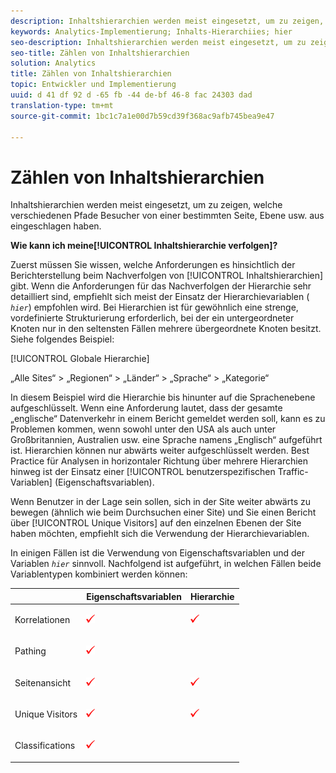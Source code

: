 ```yaml
---
description: Inhaltshierarchien werden meist eingesetzt, um zu zeigen, welche verschiedenen Pfade Besucher von einer bestimmten Seite, Ebene usw. aus eingeschlagen haben.
keywords: Analytics-Implementierung; Inhalts-Hierarchiies; hier
seo-description: Inhaltshierarchien werden meist eingesetzt, um zu zeigen, welche verschiedenen Pfade Besucher von einer bestimmten Seite, Ebene usw. aus eingeschlagen haben.
seo-title: Zählen von Inhaltshierarchien
solution: Analytics
title: Zählen von Inhaltshierarchien
topic: Entwickler und Implementierung
uuid: d 41 df 92 d -65 fb -44 de-bf 46-8 fac 24303 dad
translation-type: tm+mt
source-git-commit: 1bc1c7a1e00d7b59cd39f368ac9afb745bea9e47

---
```



# Zählen von Inhaltshierarchien

Inhaltshierarchien werden meist eingesetzt, um zu zeigen, welche verschiedenen Pfade Besucher von einer bestimmten Seite, Ebene usw. aus eingeschlagen haben.

**Wie kann ich meine[!UICONTROL Inhaltshierarchie verfolgen]?**

Zuerst müssen Sie wissen, welche Anforderungen es hinsichtlich der Berichterstellung beim Nachverfolgen von [!UICONTROL Inhaltshierarchien] gibt. Wenn die Anforderungen für das Nachverfolgen der Hierarchie sehr detailliert sind, empfiehlt sich meist der Einsatz der Hierarchievariablen ( *`hier`*) empfohlen wird. Bei Hierarchien ist für gewöhnlich eine strenge, vordefinierte Strukturierung erforderlich, bei der ein untergeordneter Knoten nur in den seltensten Fällen mehrere übergeordnete Knoten besitzt. Siehe folgendes Beispiel:

[!UICONTROL Globale Hierarchie]

„Alle Sites“ &gt; „Regionen“ &gt; „Länder“ &gt; „Sprache“ &gt; „Kategorie“

In diesem Beispiel wird die Hierarchie bis hinunter auf die Sprachenebene aufgeschlüsselt. Wenn eine Anforderung lautet, dass der gesamte „englische“ Datenverkehr in einem Bericht gemeldet werden soll, kann es zu Problemen kommen, wenn sowohl unter den USA als auch unter Großbritannien, Australien usw. eine Sprache namens „Englisch“ aufgeführt ist. Hierarchien können nur abwärts weiter aufgeschlüsselt werden. Best Practice für Analysen in horizontaler Richtung über mehrere Hierarchien hinweg ist der Einsatz einer [!UICONTROL benutzerspezifischen Traffic-Variablen] (Eigenschaftsvariablen).

Wenn Benutzer in der Lage sein sollen, sich in der Site weiter abwärts zu bewegen (ähnlich wie beim Durchsuchen einer Site) und Sie einen Bericht über [!UICONTROL Unique Visitors] auf den einzelnen Ebenen der Site haben möchten, empfiehlt sich die Verwendung der Hierarchievariablen.

In einigen Fällen ist die Verwendung von Eigenschaftsvariablen und der Variablen *`hier`* sinnvoll. Nachfolgend ist aufgeführt, in welchen Fällen beide Variablentypen kombiniert werden können:

<table id="table_E960D100DA0F433A94A4B246D6EF0D0A"> 
 <thead> 
  <tr> 
   <th class="entry"> </th> 
   <th class="entry"> Eigenschaftsvariablen </th> 
   <th class="entry"> Hierarchie </th> 
  </tr> 
 </thead>
 <tbody> 
  <tr> 
   <td> Korrelationen </td> 
   <td> <p><img  src="assets/check-mark.png" id="image_2832E346D220429DA643B908EC10260D" /> </p> </td> 
   <td> <p><img  src="assets/check-mark.png" id="image_2A70A61A78024204B6CEE4FFF9A0851E" /> </p> </td> 
  </tr> 
  <tr> 
   <td> Pathing </td> 
   <td> <p><img  src="assets/check-mark.png" id="image_EE5ED36AC75F4D648F54858D796F82BD" /> </p> </td> 
   <td> </td> 
  </tr> 
  <tr> 
   <td> Seitenansicht </td> 
   <td> <p><img  src="assets/check-mark.png" id="image_5BB82776D41642E78C2ECFD71DD33164" /> </p> </td> 
   <td> <p><img  src="assets/check-mark.png" id="image_18F34EE8957946AF9D6C2C9B492CEDB7" /> </p> </td> 
  </tr> 
  <tr> 
   <td> Unique Visitors </td> 
   <td> <p><img  src="assets/check-mark.png" id="image_A475267547B94DB4A1EEFD903B2CA1EB" /> </p> </td> 
   <td> <p><img  src="assets/check-mark.png" id="image_1E9E302D999146128CDBCE13E52BC38C" /> </p> </td> 
  </tr> 
  <tr> 
   <td> Classifications    </td> 
   <td> <p><img  src="assets/check-mark.png" id="image_FC5FEFE7BA8C4475BA4F31D57302BE6B" /> </p> </td> 
   <td> </td> 
  </tr> 
 </tbody> 
</table>

